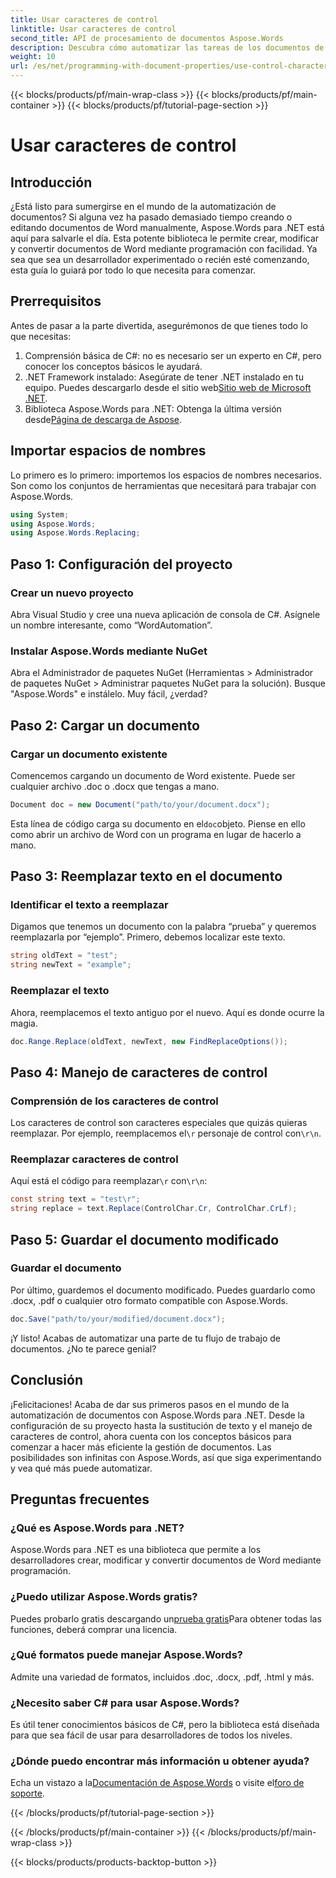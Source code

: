 ```yaml
---
title: Usar caracteres de control
linktitle: Usar caracteres de control
second_title: API de procesamiento de documentos Aspose.Words
description: Descubra cómo automatizar las tareas de los documentos de Word con Aspose.Words para .NET. Esta guía cubre la configuración, el reemplazo de texto y más, para que su flujo de trabajo sea más eficiente.
weight: 10
url: /es/net/programming-with-document-properties/use-control-characters/
---
```


{{< blocks/products/pf/main-wrap-class >}}
{{< blocks/products/pf/main-container >}}
{{< blocks/products/pf/tutorial-page-section >}}

# Usar caracteres de control

## Introducción

¿Está listo para sumergirse en el mundo de la automatización de documentos? Si alguna vez ha pasado demasiado tiempo creando o editando documentos de Word manualmente, Aspose.Words para .NET está aquí para salvarle el día. Esta potente biblioteca le permite crear, modificar y convertir documentos de Word mediante programación con facilidad. Ya sea que sea un desarrollador experimentado o recién esté comenzando, esta guía lo guiará por todo lo que necesita para comenzar.

## Prerrequisitos

Antes de pasar a la parte divertida, asegurémonos de que tienes todo lo que necesitas:

1. Comprensión básica de C#: no es necesario ser un experto en C#, pero conocer los conceptos básicos le ayudará.
2. .NET Framework instalado: Asegúrate de tener .NET instalado en tu equipo. Puedes descargarlo desde el sitio web[Sitio web de Microsoft .NET](https://dotnet.microsoft.com/download).
3.  Biblioteca Aspose.Words para .NET: Obtenga la última versión desde[Página de descarga de Aspose](https://releases.aspose.com/words/net/).

## Importar espacios de nombres

Lo primero es lo primero: importemos los espacios de nombres necesarios. Son como los conjuntos de herramientas que necesitará para trabajar con Aspose.Words.

```csharp
using System;
using Aspose.Words;
using Aspose.Words.Replacing;
```

## Paso 1: Configuración del proyecto

### Crear un nuevo proyecto

Abra Visual Studio y cree una nueva aplicación de consola de C#. Asígnele un nombre interesante, como “WordAutomation”.

### Instalar Aspose.Words mediante NuGet

Abra el Administrador de paquetes NuGet (Herramientas > Administrador de paquetes NuGet > Administrar paquetes NuGet para la solución). Busque "Aspose.Words" e instálelo. Muy fácil, ¿verdad?

## Paso 2: Cargar un documento

### Cargar un documento existente

Comencemos cargando un documento de Word existente. Puede ser cualquier archivo .doc o .docx que tengas a mano.

```csharp
Document doc = new Document("path/to/your/document.docx");
```

 Esta línea de código carga su documento en el`doc`objeto. Piense en ello como abrir un archivo de Word con un programa en lugar de hacerlo a mano.

## Paso 3: Reemplazar texto en el documento

### Identificar el texto a reemplazar

Digamos que tenemos un documento con la palabra “prueba” y queremos reemplazarla por “ejemplo”. Primero, debemos localizar este texto.

```csharp
string oldText = "test";
string newText = "example";
```

### Reemplazar el texto

Ahora, reemplacemos el texto antiguo por el nuevo. Aquí es donde ocurre la magia.

```csharp
doc.Range.Replace(oldText, newText, new FindReplaceOptions());
```

## Paso 4: Manejo de caracteres de control

### Comprensión de los caracteres de control

 Los caracteres de control son caracteres especiales que quizás quieras reemplazar. Por ejemplo, reemplacemos el`\r` personaje de control con`\r\n`.

### Reemplazar caracteres de control

 Aquí está el código para reemplazar`\r` con`\r\n`:

```csharp
const string text = "test\r";
string replace = text.Replace(ControlChar.Cr, ControlChar.CrLf);
```

## Paso 5: Guardar el documento modificado

### Guardar el documento

Por último, guardemos el documento modificado. Puedes guardarlo como .docx, .pdf o cualquier otro formato compatible con Aspose.Words.

```csharp
doc.Save("path/to/your/modified/document.docx");
```

¡Y listo! Acabas de automatizar una parte de tu flujo de trabajo de documentos. ¿No te parece genial?

## Conclusión

¡Felicitaciones! Acaba de dar sus primeros pasos en el mundo de la automatización de documentos con Aspose.Words para .NET. Desde la configuración de su proyecto hasta la sustitución de texto y el manejo de caracteres de control, ahora cuenta con los conceptos básicos para comenzar a hacer más eficiente la gestión de documentos. Las posibilidades son infinitas con Aspose.Words, así que siga experimentando y vea qué más puede automatizar.

## Preguntas frecuentes

### ¿Qué es Aspose.Words para .NET?
Aspose.Words para .NET es una biblioteca que permite a los desarrolladores crear, modificar y convertir documentos de Word mediante programación.

### ¿Puedo utilizar Aspose.Words gratis?
 Puedes probarlo gratis descargando un[prueba gratis](https://releases.aspose.com/)Para obtener todas las funciones, deberá comprar una licencia.

### ¿Qué formatos puede manejar Aspose.Words?
Admite una variedad de formatos, incluidos .doc, .docx, .pdf, .html y más.

### ¿Necesito saber C# para usar Aspose.Words?
Es útil tener conocimientos básicos de C#, pero la biblioteca está diseñada para que sea fácil de usar para desarrolladores de todos los niveles.

### ¿Dónde puedo encontrar más información u obtener ayuda?
 Echa un vistazo a la[Documentación de Aspose.Words](https://reference.aspose.com/words/net/) o visite el[foro de soporte](https://forum.aspose.com/c/words/8).

{{< /blocks/products/pf/tutorial-page-section >}}

{{< /blocks/products/pf/main-container >}}
{{< /blocks/products/pf/main-wrap-class >}}

{{< blocks/products/products-backtop-button >}}
